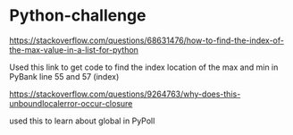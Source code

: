 # Python-challenge

https://stackoverflow.com/questions/68631476/how-to-find-the-index-of-the-max-value-in-a-list-for-python

Used this link to get code to find the index location of the max and min in PyBank line 55 and 57 (index)


https://stackoverflow.com/questions/9264763/why-does-this-unboundlocalerror-occur-closure

used this to learn about global in PyPoll